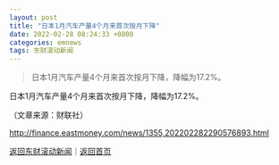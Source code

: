 ```yaml
---
layout: post
title: "日本1月汽车产量4个月来首次按月下降"
date: 2022-02-28 08:24:33 +0800
categories: emnews
tags: 东财滚动新闻
---
```

> 日本1月汽车产量4个月来首次按月下降，降幅为17.2%。

<p>日本1月汽车产量4个月来首次按月下降，降幅为17.2%。</p><p class="em_media">（文章来源：财联社）</p>

<http://finance.eastmoney.com/news/1355,202202282290576893.html>

[返回东财滚动新闻](//finews.withounder.com/emnews/)｜[返回首页](//finews.withounder.com/)